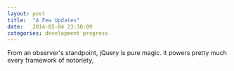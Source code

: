 ```yaml
---
layout: post
title:  "A Few Updates"
date:   2014-05-04 23:30:09
categories: development progress
---
```


From an observer's standpoint, jQuery is pure magic. It powers pretty much every framework of notoriety, 

